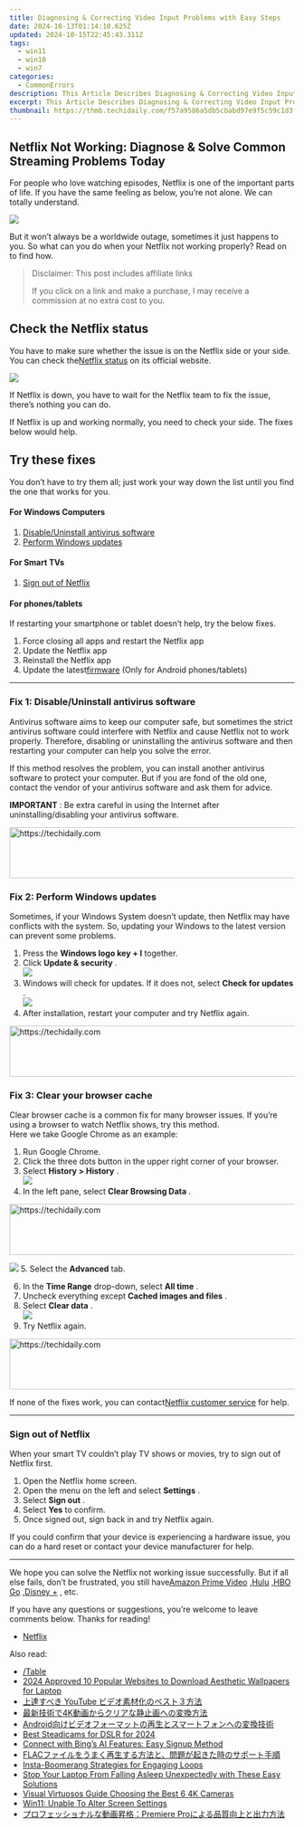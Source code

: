 ```yaml
---
title: Diagnosing & Correcting Video Input Problems with Easy Steps
date: 2024-10-13T01:14:10.625Z
updated: 2024-10-15T22:45:43.311Z
tags:
  - win11
  - win10
  - win7
categories:
  - CommonErrors
description: This Article Describes Diagnosing & Correcting Video Input Problems with Easy Steps
excerpt: This Article Describes Diagnosing & Correcting Video Input Problems with Easy Steps
thumbnail: https://thmb.techidaily.com/f57a9586a5db5cbabd97e9f5c59c1d3f3c5f4750932e683ace8971b27daaa651.jpg
---
```


## Netflix Not Working: Diagnose & Solve Common Streaming Problems Today

For people who love watching episodes, Netflix is one of the important parts of life. If you have the same feeling as below, you’re not alone. We can totally understand.

![](https://images.drivereasy.com/wp-content/uploads/2019/12/tweet.jpg)

 But it won’t always be a worldwide outage, sometimes it just happens to you. So what can you do when your Netflix not working properly? Read on to find how.

>  Disclaimer: This post includes affiliate links
>
>  If you click on a link and make a purchase, I may receive a commission at no extra cost to you.
>

## Check the Netflix status

 You have to make sure whether the issue is on the Netflix side or your side. You can check the[Netflix status](https://help.netflix.com/en/is-netflix-down) on its official website.

![](https://images.drivereasy.com/wp-content/uploads/2021/11/image-7-1200x371.png)

 If Netflix is down, you have to wait for the Netflix team to fix the issue, there’s nothing you can do.

 If Netflix is up and working normally, you need to check your side. The fixes below would help.

## Try these fixes

 You don’t have to try them all; just work your way down the list until you find the one that works for you.

#### For Windows Computers

1. [Disable/Uninstall antivirus software](https://tools.techidaily.com/drivereasy/download/)
2. [Perform Windows updates](https://tools.techidaily.com/drivereasy/download/)

#### For Smart TVs

1. [Sign out of Netflix](https://tools.techidaily.com/drivereasy/download/)

#### For phones/tablets

 If restarting your smartphone or tablet doesn’t help, try the below fixes.

1. Force closing all apps and restart the Netflix app
2. Update the Netflix app
3. Reinstall the Netflix app
4. Update the latest[firmware](https://www.linksys.com/us/support-article?articleNum=148460) (Only for Android phones/tablets)

---

### Fix 1: Disable/Uninstall antivirus software

 Antivirus software aims to keep our computer safe, but sometimes the strict antivirus software could interfere with Netflix and cause Netflix not to work properly. Therefore, disabling or uninstalling the antivirus software and then restarting your computer can help you solve the error.

 If this method resolves the problem, you can install another antivirus software to protect your computer. But if you are fond of the old one, contact the vendor of your antivirus software and ask them for advice.

**IMPORTANT** : Be extra careful in using the Internet after uninstalling/disabling your antivirus software.

<!-- affiliate ads begin -->
<a href="https://appsumo.8odi.net/c/5597632/2130886/7443" target="_top" id="2130886">
  <img src="//a.impactradius-go.com/display-ad/7443-2130886" border="0" alt="https://techidaily.com" width="728" height="90"/>
</a>
<img height="0" width="0" src="https://appsumo.8odi.net/i/5597632/2130886/7443" style="position:absolute;visibility:hidden;" border="0" />
<!-- affiliate ads end -->

### Fix 2: Perform Windows updates

 Sometimes, if your Windows System doesn’t update, then Netflix may have conflicts with the system. So, updating your Windows to the latest version can prevent some problems.

1. Press the **Windows logo key + I** together.
2. Click **Update & security** .  
![](https://images.drivereasy.com/wp-content/uploads/2019/07/1-6.jpg)
3. Windows will check for updates. If it does not, select **Check for updates** .  
![](https://images.drivereasy.com/wp-content/uploads/2019/07/update1-1.jpg)
4. After installation, restart your computer and try Netflix again.

<!-- affiliate ads begin -->
<a href="https://aligracehair.sjv.io/c/5597632/1997662/19272" target="_top" id="1997662">
  <img src="//a.impactradius-go.com/display-ad/19272-1997662" border="0" alt="https://techidaily.com" width="728" height="90"/>
</a>
<img height="0" width="0" src="https://aligracehair.sjv.io/i/5597632/1997662/19272" style="position:absolute;visibility:hidden;" border="0" />
<!-- affiliate ads end -->

### Fix 3: Clear your browser cache

 Clear browser cache is a common fix for many browser issues. If you’re using a browser to watch Netflix shows, try this method.  
 Here we take Google Chrome as an example:

1. Run Google Chrome.
2. Click the three dots button in the upper right corner of your browser.
3. Select **History > History** .  
![](https://images.drivereasy.com/wp-content/uploads/2019/07/clear-data.jpg)
4. In the left pane, select **Clear Browsing Data** .  

<!-- affiliate ads begin -->
<a href="https://homestyler.sjv.io/c/5597632/1943647/22993" target="_top" id="1943647">
  <img src="//a.impactradius-go.com/display-ad/22993-1943647" border="0" alt="https://techidaily.com" width="728" height="90"/>
</a>
<img height="0" width="0" src="https://homestyler.sjv.io/i/5597632/1943647/22993" style="position:absolute;visibility:hidden;" border="0" />
<!-- affiliate ads end -->

![](https://images.drivereasy.com/wp-content/uploads/2019/07/clear-data1.jpg)
5. Select the **Advanced** tab.

6. In the **Time Range** drop-down, select **All time** .
7. Uncheck everything except **Cached images and files** .
8. Select **Clear data** .  
![](https://images.drivereasy.com/wp-content/uploads/2019/07/data-1.jpg)
9. Try Netflix again.

<!-- affiliate ads begin -->
<a href="https://aligracehair.sjv.io/c/5597632/2012434/19272" target="_top" id="2012434">
  <img src="//a.impactradius-go.com/display-ad/19272-2012434" border="0" alt="https://techidaily.com" width="728" height="90"/>
</a>
<img height="0" width="0" src="https://aligracehair.sjv.io/i/5597632/2012434/19272" style="position:absolute;visibility:hidden;" border="0" />
<!-- affiliate ads end -->

 If none of the fixes work, you can contact[Netflix customer service](https://help.netflix.com/en/contactus) for help.

---

### Sign out of Netflix

 When your smart TV couldn’t play TV shows or movies, try to sign out of Netflix first.

1. Open the Netflix home screen.
2. Open the menu on the left and select **Settings** .
3. Select **Sign out** .
4. Select **Yes** to confirm.
5. Once signed out, sign back in and try Netflix again.

 If you could confirm that your device is experiencing a hardware issue, you can do a hard reset or contact your device manufacturer for help.

---

 We hope you can solve the Netflix not working issue successfully. But if all else fails, don’t be frustrated, you still have[Amazon Prime Video](https://www.primevideo.com/?ref%5F=dvm%5Fpds%5Famz%5FHK%5Fkc%5Fs%5Fg|c%5F292961275651%5Fm%5FtPIdyQe7-dc%5Fs%5F%5F) ,[Hulu](https://tools.techidaily.com/drivereasy/download/) ,[HBO Go](https://www.hbo.com/) ,[Disney +](http://www.disneyplus.com) , etc.

 If you have any questions or suggestions, you’re welcome to leave comments below. Thanks for reading!

* [Netflix](https://tools.techidaily.com/drivereasy/download/)

<ins class="adsbygoogle"
     style="display:block"
     data-ad-format="autorelaxed"
     data-ad-client="ca-pub-7571918770474297"
     data-ad-slot="1223367746"></ins>

<ins class="adsbygoogle"
     style="display:block"
     data-ad-client="ca-pub-7571918770474297"
     data-ad-slot="8358498916"
     data-ad-format="auto"
     data-full-width-responsive="true"></ins>

<span class="atpl-alsoreadstyle">Also read:</span>
<div><ul>
<li><a href="https://win-howtos.techidaily.com/1726030013254-table/"><u>/Table</u></a></li>
<li><a href="https://extra-tips.techidaily.com/2024-approved-10-popular-websites-to-download-aesthetic-wallpapers-for-laptop/"><u>2024 Approved 10 Popular Websites to Download Aesthetic Wallpapers for Laptop</u></a></li>
<li><a href="https://win-howtos.techidaily.com/1726029866480-youtube/"><u>上達すべき YouTube ビデオ素材化のベスト３方法</u></a></li>
<li><a href="https://win-howtos.techidaily.com/1726030273612-4k/"><u>最新技術で4K動画からクリアな静止画への変換方法</u></a></li>
<li><a href="https://win-howtos.techidaily.com/1726029704987-android/"><u>Android向けビデオフォーマットの再生とスマートフォンへの変換技術</u></a></li>
<li><a href="https://article-posts.techidaily.com/best-steadicams-for-dslr-for-2024/"><u>Best Steadicams for DSLR for 2024</u></a></li>
<li><a href="https://tech-savvy.techidaily.com/connect-with-bings-ai-features-easy-signup-method/"><u>Connect with Bing’s AI Features: Easy Signup Method</u></a></li>
<li><a href="https://win-howtos.techidaily.com/1726029709538-flac/"><u>FLACファイルをうまく再生する方法と、問題が起きた時のサポート手順</u></a></li>
<li><a href="https://instagram-video-files.techidaily.com/insta-boomerang-strategies-for-engaging-loops/"><u>Insta-Boomerang Strategies for Engaging Loops</u></a></li>
<li><a href="https://common-error.techidaily.com/stop-your-laptop-from-falling-asleep-unexpectedly-with-these-easy-solutions/"><u>Stop Your Laptop From Falling Asleep Unexpectedly with These Easy Solutions</u></a></li>
<li><a href="https://fox-access.techidaily.com/visual-virtuosos-guide-choosing-the-best-6-4k-cameras/"><u>Visual Virtuosos Guide Choosing the Best 6 4K Cameras</u></a></li>
<li><a href="https://network-issues.techidaily.com/win11-unable-to-alter-screen-settings/"><u>Win11: Unable To Alter Screen Settings</u></a></li>
<li><a href="https://win-howtos.techidaily.com/1726029812328-premiere-pro/"><u>プロフェッショナルな動画昇格：Premiere Proによる品質向上と出力方法</u></a></li>
</ul></div>


